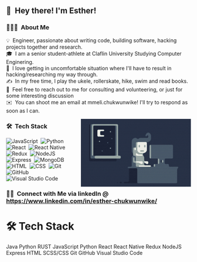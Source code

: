 

## 👋 &nbsp;Hey there! I'm Esther!

### 👨🏻‍💻 &nbsp;About Me

💡 &nbsp;Engineer, passionate about writing code, building software, hacking projects together and research.\
🎓 &nbsp;I am a senior student-athlete at Claflin University Studying Computer Enginering.\
🌱 &nbsp;I love getting in uncomfortable situation where I'll have to result in hacking/researching my way through.\
✍️ &nbsp;In my free time, I play the ukele, rollerskate, hike, swim and read books.\
💬 &nbsp;Feel free to reach out to me for consulting and volunteering, or just for some interesting discussion\
✉️ &nbsp;You can shoot me an email at mmeli.chukwunwike! I'll try to respond as soon as I can.

<img alt="Night Coding" src="https://raw.githubusercontent.com/AVS1508/AVS1508/master/assets/Night-Coding.gif" align="right"/>

### 🛠 &nbsp;Tech Stack


![JavaScript](https://img.shields.io/badge/-JavaScript-333333?style=flat&logo=javascript)&nbsp;
![Python](https://img.shields.io/badge/-Python-333333?style=flat&logo=python)&nbsp;
![React](https://img.shields.io/badge/-React-333333?style=flat&logo=react)&nbsp;
![React Native](https://img.shields.io/badge/-React%20Native-333333?style=flat&logo=react)&nbsp;
![Redux](https://img.shields.io/badge/-Redux-333333?style=flat&logo=redux)&nbsp;
![NodeJS](https://img.shields.io/badge/-NodeJS-333333?style=flat&logo=node)&nbsp;
![Express](https://img.shields.io/badge/-Express-333333?style=flat&logo=express)&nbsp;
![MongoDB](https://img.shields.io/badge/-MongoDB-333333?style=flat&logo=mongodb)&nbsp;
![HTML](https://img.shields.io/badge/-HTML-333333?style=flat&logo=HTML5)&nbsp;
![CSS](https://img.shields.io/badge/-CSS-333333?style=flat&logo=CSS3&logoColor=1572B6)&nbsp;
![Git](https://img.shields.io/badge/-Git-333333?style=flat&logo=git)&nbsp;
![GitHub](https://img.shields.io/badge/-GitHub-333333?style=flat&logo=github)&nbsp;
![Visual Studio Code](https://img.shields.io/badge/-Visual%20Studio%20Code-333333?style=flat&logo=visual-studio-code&logoColor=007ACC)&nbsp;

### 🤝🏻 &nbsp;Connect with Me via linkedIn @ https://www.linkedin.com/in/esther-chukwunwike/

# 🛠  Tech Stack
Java Python RUST JavaScript  Python  React  React Native  Redux  NodeJS  Express  HTML  SCSS/CSS  Git  GitHub  Visual Studio Code 


